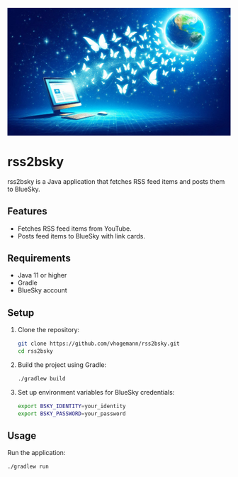![img.png](img.png)

# rss2bsky

rss2bsky is a Java application that fetches RSS feed items and posts them to BlueSky.

## Features

- Fetches RSS feed items from YouTube.
- Posts feed items to BlueSky with link cards.

## Requirements

- Java 11 or higher
- Gradle
- BlueSky account

## Setup

1. Clone the repository:
    ```sh
    git clone https://github.com/vhogemann/rss2bsky.git
    cd rss2bsky
    ```

2. Build the project using Gradle:
    ```sh
    ./gradlew build
    ```

3. Set up environment variables for BlueSky credentials:
    ```sh
    export BSKY_IDENTITY=your_identity
    export BSKY_PASSWORD=your_password
    ```

## Usage

Run the application:
```sh
./gradlew run